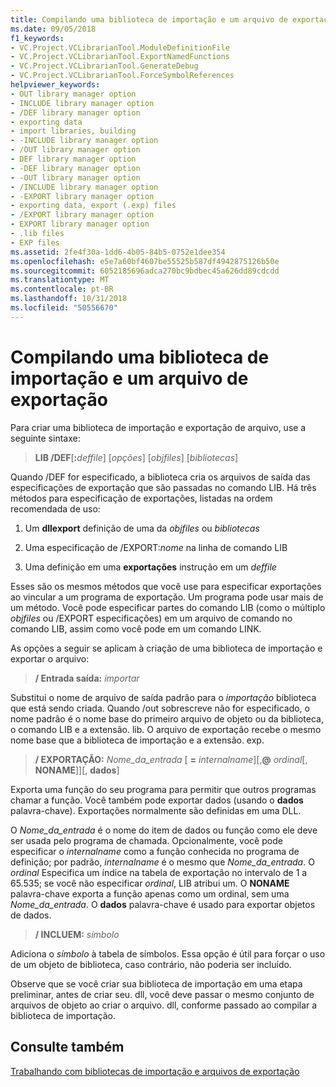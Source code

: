 ```yaml
---
title: Compilando uma biblioteca de importação e um arquivo de exportação
ms.date: 09/05/2018
f1_keywords:
- VC.Project.VCLibrarianTool.ModuleDefinitionFile
- VC.Project.VCLibrarianTool.ExportNamedFunctions
- VC.Project.VCLibrarianTool.GenerateDebug
- VC.Project.VCLibrarianTool.ForceSymbolReferences
helpviewer_keywords:
- OUT library manager option
- INCLUDE library manager option
- /DEF library manager option
- exporting data
- import libraries, building
- -INCLUDE library manager option
- /OUT library manager option
- DEF library manager option
- -DEF library manager option
- -OUT library manager option
- /INCLUDE library manager option
- -EXPORT library manager option
- exporting data, export (.exp) files
- /EXPORT library manager option
- EXPORT library manager option
- .lib files
- EXP files
ms.assetid: 2fe4f30a-1dd6-4b05-84b5-0752e1dee354
ms.openlocfilehash: e5e7a60bf4607be55525b587df4942875126b50e
ms.sourcegitcommit: 6052185696adca270bc9bdbec45a626dd89cdcdd
ms.translationtype: MT
ms.contentlocale: pt-BR
ms.lasthandoff: 10/31/2018
ms.locfileid: "50556670"
---
```

# <a name="building-an-import-library-and-export-file"></a>Compilando uma biblioteca de importação e um arquivo de exportação

Para criar uma biblioteca de importação e exportação de arquivo, use a seguinte sintaxe:

> **LIB /DEF**[**:**<em>deffile</em>] [*opções*] [*objfiles*] [*bibliotecas*]

Quando /DEF for especificado, a biblioteca cria os arquivos de saída das especificações de exportação que são passadas no comando LIB. Há três métodos para especificação de exportações, listadas na ordem recomendada de uso:

1. Um **dllexport** definição de uma da *objfiles* ou *bibliotecas*

1. Uma especificação de /EXPORT:*nome* na linha de comando LIB

1. Uma definição em uma **exportações** instrução em um *deffile*

Esses são os mesmos métodos que você use para especificar exportações ao vincular a um programa de exportação. Um programa pode usar mais de um método. Você pode especificar partes do comando LIB (como o múltiplo *objfiles* ou /EXPORT especificações) em um arquivo de comando no comando LIB, assim como você pode em um comando LINK.

As opções a seguir se aplicam à criação de uma biblioteca de importação e exportar o arquivo:

> **/ Entrada saída:** *importar*

Substitui o nome de arquivo de saída padrão para o *importação* biblioteca que está sendo criada. Quando /out sobrescreve não for especificado, o nome padrão é o nome base do primeiro arquivo de objeto ou da biblioteca, o comando LIB e a extensão. lib. O arquivo de exportação recebe o mesmo nome base que a biblioteca de importação e a extensão. exp.

> **/ EXPORTAÇÃO:** *Nome_da_entrada* \[ **=** *internalname*]\[,**\@** <em>ordinal</em>\[, **NONAME**]]\[, **dados**]

Exporta uma função do seu programa para permitir que outros programas chamar a função. Você também pode exportar dados (usando o **dados** palavra-chave). Exportações normalmente são definidas em uma DLL.

O *Nome_da_entrada* é o nome do item de dados ou função como ele deve ser usada pelo programa de chamada. Opcionalmente, você pode especificar o *internalname* como a função conhecida no programa de definição; por padrão, *internalname* é o mesmo que *Nome_da_entrada*. O *ordinal* Especifica um índice na tabela de exportação no intervalo de 1 a 65.535; se você não especificar *ordinal*, LIB atribui um. O **NONAME** palavra-chave exporta a função apenas como um ordinal, sem uma *Nome_da_entrada*. O **dados** palavra-chave é usado para exportar objetos de dados.

> **/ INCLUEM:** *símbolo*

Adiciona o *símbolo* à tabela de símbolos. Essa opção é útil para forçar o uso de um objeto de biblioteca, caso contrário, não poderia ser incluído.

Observe que se você criar sua biblioteca de importação em uma etapa preliminar, antes de criar seu. dll, você deve passar o mesmo conjunto de arquivos de objeto ao criar o arquivo. dll, conforme passado ao compilar a biblioteca de importação.

## <a name="see-also"></a>Consulte também

[Trabalhando com bibliotecas de importação e arquivos de exportação](../../build/reference/working-with-import-libraries-and-export-files.md)
